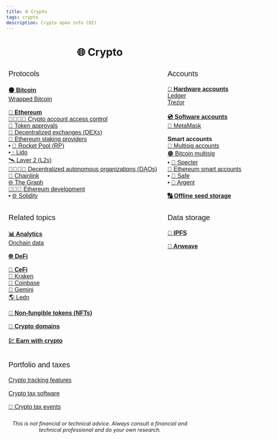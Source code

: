 ```yaml
---
title: 🌐 Crypto
tags: crypto
description: Crypto open info (OI)
---
```


<h1 style="text-align: center;">🌐 Crypto</h1>

<!-- Protocols and Accounts -->

<style type="text/css">
.tg  {border-collapse:collapse;border-spacing:0;}
.tg td{border-color:black;border-style:solid;border-width:1px;font-family:Arial, sans-serif;font-size:14px;
  overflow:hidden;padding:10px 5px;word-break:normal;}
.tg th{border-color:black;border-style:solid;border-width:1px;font-family:Arial, sans-serif;font-size:14px;
  font-weight:normal;overflow:hidden;padding:10px 5px;word-break:normal;}
.tg .tg-t0vf{border-color:#ffffff;font-size:100%;text-align:left;vertical-align:top}
.tg .tg-e5wj{border-color:#ffffff;font-size:20px;text-align:left;vertical-align:top}
</style>
<table class="tg" style="undefined;table-layout: fixed; width: 756px">
<colgroup>
<col style="width: 429px">
<col style="width: 327px">
</colgroup>
<thead>
  <tr>
    <th class="tg-e5wj">Protocols</th>
    <th class="tg-e5wj">Accounts</th>
  </tr>
</thead>
<tbody>
  <tr>
    <td class="tg-t0vf"><a href="https://docs.google.com/document/d/1XOdxtc2CQAOJJAbbIjWwhxwlymFc_GfTrw4GOrOWFeY/edit#heading=h.61c37c1ys81r" target="_blank" rel="noopener noreferrer"><span style="font-weight:bold">🟠 Bitcoin</span></a><br><a href="https://docs.google.com/document/d/1kmrppy6Zf_cKb6kNPIBN9YLP6ROYY5h6VL-FnCSPybE/edit#heading=h.ixnf8s214749" target="_blank" rel="noopener noreferrer">Wrapped Bitcoin</a><br><br><a href="https://docs.google.com/document/d/1pfGXa-DCOBQ6Ed7w1Q_XNaTtiUwuWRQSLgJ6vZ4v85I/edit#heading=h.mxo02mby3apr" target="_blank" rel="noopener noreferrer"><span style="font-weight:bold">🔷 Ethereum</span></a><br><a href="https://hackmd.io/@openinfo/crypto-access-control" target="_blank" rel="noopener noreferrer">🫱🏻‍🫲🏼 Crypto account access control</a><br><a href="https://docs.google.com/document/d/1uPMUppk7BZ5ZLmLx0ht0RPrneDTyiXKAfr2kV9YK_C4/edit" target="_blank" rel="noopener noreferrer">🚦 Token approvals</a><br><a href="https://docs.google.com/document/d/1vMpI2grJKnK9sS36S2e4O0rH0_m79soOPEAUt5T2DAg/edit#heading=h.v206s4c2zglh" target="_blank" rel="noopener noreferrer">🔹 Decentralized exchanges (DEXs)</a><br><a href="https://docs.google.com/document/u/0/d/1Pe3VinJoScxqMk4l2aAFk4FMUE_qEdLZMYfmqCnICuM/edit" target="_blank" rel="noopener noreferrer">🏦 Ethereum staking providers</a><br><span style="font-style:normal">• </span><a href="https://docs.google.com/document/d/1BJi0R1Ud6AH1dr-_Oy4pV5PjWX7u81-Qz4jBtLmG8Zw/edit#heading=h.f1gy0tusu7q" target="_blank" rel="noopener noreferrer">🚀 Rocket Pool (RP)</a><br><span style="font-style:normal">•</span><a href="https://docs.google.com/document/d/1qt1qVa9MfMaFCmAVEMOTvRg2caQJweo0X8BgbfQpLtk/edit#heading=h.35apdo3jedck" target="_blank" rel="noopener noreferrer"> 💧 Lido</a><br><a href="https://docs.google.com/document/d/1-p3-EO2xev0cWcJs4z4gzf5mXUQ1lyOmxI-JDyebS54/edit#heading=h.vh0mleuq6qjm" target="_blank" rel="noopener noreferrer">🛰️ Layer 2 (L2s)</a><br><a href="https://hackmd.io/@openinfo/daos" target="_blank" rel="noopener noreferrer">🫱🏻‍🫲🏾 Decentralized autonomous organizations (DAOs)</a><br><a href="https://docs.google.com/document/d/1uWd-_mGNKCY8jAyDLrRYP6-BFQVv5r4yIm9Bh_MKaug/edit#heading=h.r7xrfg9nz4ut" target="_blank" rel="noopener noreferrer">🔗 Chainlink</a><br><a href="https://docs.google.com/document/d/1KSf1VWvU1nK5vIPG7fIqn2q30L_qIathgqxteMdIqVY/edit#heading=h.s7dugc112q20" target="_blank" rel="noopener noreferrer">🌐 The Graph</a><br><a href="https://docs.google.com/document/d/1cxwnuZ0Jl8RfDquxTHivkt_utPiK3RvD_jcb_tpv6ic/edit#heading=h.v59ti8ar5fb2" target="_blank" rel="noopener noreferrer">👩🏻‍💻 Ethereum development</a><br>• <a href="https://docs.google.com/document/d/1dcDwvSnsXiGroFE72fx5AEJ865BeMJmYNOTwbqh5v2A/edit#heading=h.idivo1mjuina" target="_blank" rel="noopener noreferrer">🌐 Solidity</a></td>
    <td class="tg-t0vf"><a href="https://docs.google.com/document/d/1_E7RjMZAfkoNH7ZqF63p9ZUWpeKXzo9QC9L32K3raPs" target="_blank" rel="noopener noreferrer"><span style="font-weight:bold">🏦 Hardware accounts</span></a><br><a href="https://docs.google.com/document/d/17j_9Qpc2qB5dqYWTP20TAnqWHbmjx1NkPdgGDZo1M2Y/edit#heading=h.9jfodn40cp0d" target="_blank" rel="noopener noreferrer"><span style="font-weight:400;font-style:normal;text-decoration:underline">Ledger</span></a><br><a href="https://docs.google.com/document/d/1Gr9ogLVNu9f7CL852RUfy6iEtKSV29P3gsyT3VKuhus/edit#heading=h.mx9rykw2cg7i" target="_blank" rel="noopener noreferrer"><span style="font-weight:400;font-style:normal;text-decoration:underline">Trezor</span></a><br><br><a href="https://docs.google.com/document/d/11HKTi5Z3HTFrn7sejQckkkmreA3zzfKwhEQyOudnD8g/edit#heading=h.i6hgh1nbdhb4" target="_blank" rel="noopener noreferrer"><span style="font-weight:bold">💿 Software accounts</span></a><br><a href="https://docs.google.com/document/d/12SxCBnZ18YjKYg7f6xzlaqy4GyAS4nih8yrQXpmaoac" target="_blank" rel="noopener noreferrer">🦊 MetaMask</a><br><br><span style="font-weight:bold">Smart accounts</span><br><a href="https://docs.google.com/document/d/1NCq7kFC49DEgpzSWKfvTMLKT3RWtM7dR8MqCpe6GN54/edit#heading=h.efjur6lopkux" target="_blank" rel="noopener noreferrer">🔑 Multisig accounts</a><br><a href="https://docs.google.com/document/d/1k1Zv6dQqR0H2YYuhOWP7pp5-we3BNRsAnXNRC5Ze1ac/edit" target="_blank" rel="noopener noreferrer">🟠 Bitcoin multisig</a><br><span style="font-style:normal;text-decoration:none">• </span><a href="https://docs.google.com/document/u/0/d/1IT2dTWgQOKm51hDtaTuDRIkDWNf3W5e0x3EnNMn9Ya4/edit" target="_blank" rel="noopener noreferrer">👻 Specter</a><br><a href="https://docs.google.com/document/d/115I9AoCyctAnHOhBxiRXn2kgE-TDk2OfFvcT6vDvLEU/edit" target="_blank" rel="noopener noreferrer">🔷 Ethereum smart accounts</a><br><span style="font-style:normal;text-decoration:none">• </span><a href="http://hackmd.io/@safe/oi" target="_blank" rel="noopener noreferrer">🔰 Safe</a><br><span style="font-style:normal;text-decoration:none">• </span><a href="https://docs.google.com/document/d/1KQFLd714xjcur5LwatU1VTxrDM0doOAgD2N6dl0noKI/edit#heading=h.cltj3ndu311d" target="_blank" rel="noopener noreferrer">🔸 Argent</a><br><br><a href="https://docs.google.com/document/d/1CsJuA82508VA26QGsEJRWI9qzXvlW_ClhZJ2JwYYXQA/edit#heading=h.17yynpykxgk0" target="_blank" rel="noopener noreferrer"><span style="font-weight:bold">🔠 Offline seed storage</span></a></td>
  </tr>
</tbody>
</table>

<!-- Related topics and Data storage -->

<style type="text/css">
.tg  {border-collapse:collapse;border-spacing:0;}
.tg td{border-color:black;border-style:solid;border-width:1px;font-family:Arial, sans-serif;font-size:14px;
  overflow:hidden;padding:10px 5px;word-break:normal;}
.tg th{border-color:black;border-style:solid;border-width:1px;font-family:Arial, sans-serif;font-size:14px;
  font-weight:normal;overflow:hidden;padding:10px 5px;word-break:normal;}
.tg .tg-t0vf{border-color:#ffffff;font-size:100%;text-align:left;vertical-align:top}
.tg .tg-e5wj{border-color:#ffffff;font-size:20px;text-align:left;vertical-align:top}
</style>
<table class="tg" style="undefined;table-layout: fixed; width: 756px">
<colgroup>
<col style="width: 429px">
<col style="width: 327px">
</colgroup>
<thead>
  <tr>
    <th class="tg-e5wj">Related topics</th>
    <th class="tg-e5wj">Data storage</th>
  </tr>
</thead>
<tbody>
  <tr>
    <td class="tg-t0vf"><a href="https://docs.google.com/document/d/1rRiQ3odXKjBXE9KuH9tz51yaXRbuH-4vfHpkBU3fKAk/edit#heading=h.16av4fp09dc0" target="_blank" rel="noopener noreferrer"><span style="font-weight:bold">📊 Analytics</span></a><br><a href="https://docs.google.com/document/d/1lGLNo6CYkWg67dAXPFNtlt2UIazEibHVHwTvIdS38xg" target="_blank" rel="noopener noreferrer">Onchain data</a><br><br><a href="https://docs.google.com/document/d/17d_A-K2glM6mCZYUqCNxtWOcTaLklV_1VGZqNO7kfV8/edit#" target="_blank" rel="noopener noreferrer"><span style="font-weight:bold">🌐 DeFi</span></a><br><br><a href="https://docs.google.com/document/d/1uj3jY4LuaxnvEr_401AmAyUalCyG_MCHbbALDCfMB6c/edit#" target="_blank" rel="noopener noreferrer"><span style="font-weight:bold">🏦 CeFi</span></a><br><a href="https://docs.google.com/document/u/0/d/1D7zX409SGvdG83ez3E93rvj7kUl7PLTk5DcQxdRE5A8/edit" target="_blank" rel="noopener noreferrer">🐙 Kraken</a><br><a href="https://docs.google.com/document/d/15HSTakI8OVNcSUEoyU5aYD6z4iddElHi1BR1uVN9MvE/edit#" target="_blank" rel="noopener noreferrer">🔵 Coinbase</a><br><a href="https://docs.google.com/document/d/16vKmSyxYehN3n5JODHjhtWOnG7mYk0NjYBpoMYbLks8/edit?usp=sharing" target="_blank" rel="noopener noreferrer">🔵 Gemini</a><br><a href="https://docs.google.com/document/u/0/d/15INYxhpGTIXdabN2gofNG5_BJhu0RCxq6DbWvxIqdnQ/edit" target="_blank" rel="noopener noreferrer">🌎 Ledn</a><br><br><a href="https://docs.google.com/document/u/0/d/1XKFckibLBvU-vgGx1AtAgB8qzPGcjUgxWaidTlMr5H0/edit" target="_blank" rel="noopener noreferrer"><span style="font-weight:bold">👾 Non-fungible tokens (NFTs)</span></a><br><br><a href="https://docs.google.com/document/d/1BTX9aYyCZQxVh45FMJr_PjwuLhYI57v9j_gfARC8U2U" target="_blank" rel="noopener noreferrer"><span style="font-weight:bold">🔗 Crypto domains</span></a><br><br><a href="https://docs.google.com/document/d/1u3bvuePSdp_OdiO35RSMkbvB9gMoAV0VZ6LGzp9gvms/edit#heading=h.x54ls54troyt" target="_blank" rel="noopener noreferrer"><span style="font-weight:bold">💹 Earn with crypto</span></a></td>
    <td class="tg-t0vf"><a href="https://docs.google.com/document/u/0/d/1BEauu3Ohyf8IAjrRgos7qOUYw17Q-5LjMdLq72BY0ck/edit" target="_blank" rel="noopener noreferrer"><span style="font-weight:bold">🌌 IPFS</span></a><br><br><a href="https://hackmd.io/@openinfo/arweave" target="_blank" rel="noopener noreferrer"><span style="font-weight:bold">🐘 Arweave</span></a></td>
  </tr>
</tbody>
</table>

<!-- Portfolio and taxes -->

<style type="text/css">
.tg  {border-collapse:collapse;border-spacing:0;}
.tg td{border-color:black;border-style:solid;border-width:1px;font-family:Arial, sans-serif;font-size:14px;
  overflow:hidden;padding:10px 5px;word-break:normal;}
.tg th{border-color:black;border-style:solid;border-width:1px;font-family:Arial, sans-serif;font-size:14px;
  font-weight:normal;overflow:hidden;padding:10px 5px;word-break:normal;}
.tg .tg-t0vf{border-color:#ffffff;font-size:100%;text-align:left;vertical-align:top}
.tg .tg-e5wj{border-color:#ffffff;font-size:20px;text-align:left;vertical-align:top}
</style>
<table class="tg" style="undefined;table-layout: fixed; width: 756px">
<colgroup>
<col style="width: 429px">
<col style="width: 327px">
</colgroup>
<thead>
  <tr>
    <th class="tg-e5wj">Portfolio and taxes</th>
    <th class="tg-e5wj"></th>
  </tr>
</thead>
<tbody>
  <tr>
    <td class="tg-t0vf">
        <a href="https://hackmd.io/@openinfo/cryptotracking-features" target="_blank" rel="noopener noreferrer">Crypto tracking features</a><br><br>
        <a href="https://docs.google.com/spreadsheets/d/1qAman-MLsDcNRfNIsO6dFsITWoFdZN9fLObmT0hqvM4/edit#gid=0" target="_blank" rel="noopener noreferrer">Crypto tax software</a><br><br>
        <a href="https://docs.google.com/document/d/1e03I6kGgzDaOksqqvCRrG7oIpEFVTZ8avtC5_a9XWzo/edit#heading=h.8jhet6s86aq6" target="_blank" rel="noopener noreferrer">💸 Crypto tax events</a>
      </td>
    <td class="tg-t0vf"></td>
  </tr>
</tbody>
</table>

<p style="text-align: center; font-style: italic">This is not financial or technical advice. Always consult a financial and technical professional and do your own research.</p>